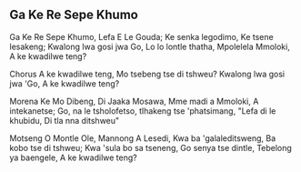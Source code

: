 ## Ga Ke Re Sepe Khumo

Ga Ke Re Sepe Khumo, Lefa E Le Gouda;
Ke senka legodimo, Ke tsene lesakeng;
Kwalong lwa gosi jwa Go, Lo lo lontle thatha,
Mpolelela Mmoloki, A ke kwadilwe teng?

Chorus
A ke kwadilwe teng, Mo tsebeng tse di tshweu?
Kwalong lwa gosi jwa 'Go, A ke kwadilwe teng?

Morena Ke Mo Dibeng, Di Jaaka Mosawa,
Mme madi a Mmoloki, A intekanetse;
Go, na le tsholofetso, tlhakeng tse 'phatsimang,
"Lefa di le khubidu, Di tla nna ditshweu"

Motseng O Montle Ole, Mannong A Lesedi,
Kwa ba 'galaleditsweng, Ba kobo tse di tshweu;
Kwa 'sula bo sa tseneng, Go senya tse dintle,
Tebelong ya baengele, A ke kwadilwe teng?

